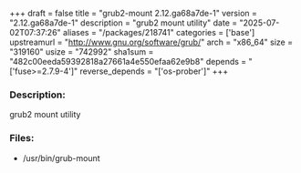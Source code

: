+++
draft = false
title = "grub2-mount 2.12.ga68a7de-1"
version = "2.12.ga68a7de-1"
description = "grub2 mount utility"
date = "2025-07-02T07:37:26"
aliases = "/packages/218741"
categories = ['base']
upstreamurl = "http://www.gnu.org/software/grub/"
arch = "x86_64"
size = "319160"
usize = "742992"
sha1sum = "482c00eeda59392818a27661a4e550efaa62e9b8"
depends = "['fuse>=2.7.9-4']"
reverse_depends = "['os-prober']"
+++
### Description: 
grub2 mount utility

### Files: 
* /usr/bin/grub-mount
